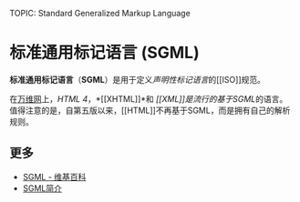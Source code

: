 TOPIC: Standard Generalized Markup Language

# 标准通用标记语言 (SGML)

**标准通用标记语言**（**SGML**）是用于定义*声明性标记语言*的[[ISO]]规范。

在[万维网](/zh-hans/glossary/WWW)上，*HTML 4*，*[[XHTML]]*和 *[[XML]]*是流行的基于*SGML*的语言。
值得注意的是，自第五版以来，[[HTML]]不再基于SGML，而是拥有自己的解析规则。

## 更多

- [SGML - 维基百科](https://en.wikipedia.org/wiki/SGML)
- [SGML简介](http://www.isgmlug.org/)
